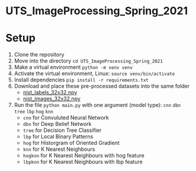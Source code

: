 # UTS_ImageProcessing_Spring_2021

# Setup
1. Clone the repository
2. Move into the directory `cd UTS_ImageProcessing_Spring_2021`
3. Make a virtual environment `python -m venv venv`
4. Activate the virtual environment, Linux: `source venv/bin/activate`
5. Install dependencies `pip install -r requirements.txt`
6. Download and place these pre-processed datasets into the same folder
    - [nist_labels_32x32.npy](https://drive.google.com/file/d/1IShRUWZBsqUVaXeCvRtw-vaygkl-fS4u/view?usp=sharing)
    - [nist_images_32x32.npy](https://drive.google.com/file/d/1G0I4A44psw2PsP_zzQBYikSoFSEmjz4f/view?usp=sharing)
7. Run the file `python main.py` with one argument (model type): `cnn` `dbn` `tree` `lbp` `hog` `knn`
    - `cnn` for Convuluted Neural Network
    - `dbn` for Deep Belief Network
    - `tree` for Decision Tree Classifier
    - `lbp` for Local Binary Patterns
    - `hog` for Historgram of Oriented Gradient
    - `knn` for K Nearest Neighbours
    - `hogknn` for K Nearest Neighbours with hog feature
    - `lbpknn` for K Nearest Neighbours with lbp feature